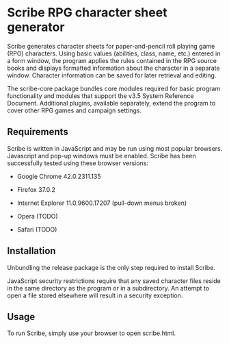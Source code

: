 # Scribe RPG character sheet generator

Scribe generates character sheets for paper-and-pencil roll playing game
(RPG) characters.  Using basic values (abilities, class, name, etc.) entered
in a form window, the program applies the rules contained in the RPG source
books and displays formatted information about the character in a separate
window.  Character information can be saved for later retrieval and editing.

The scribe-core package bundles core modules required for basic program
functionality and modules that support the v3.5 System Reference Document.
Additional plugins, available separately, extend the program to cover other
RPG games and campaign settings.

## Requirements

Scribe is written in JavaScript and may be run using most popular browsers.
Javascript and pop-up windows must be enabled.  Scribe has been successfully
tested using these browser versions:

* Google Chrome 42.0.2311.135

* Firefox 37.0.2

* Internet Explorer 11.0.9600.17207 (pull-down menus broken)

* Opera (TODO)

* Safari (TODO)

## Installation

Unbundling the release package is the only step required to install Scribe.

JavaScript security restrictions require that any saved character files
reside in the same directory as the program or in a subdirectory.  An attempt
to open a file stored elsewhere will result in a security exception.

## Usage

To run Scribe, simply use your browser to open scribe.html.

